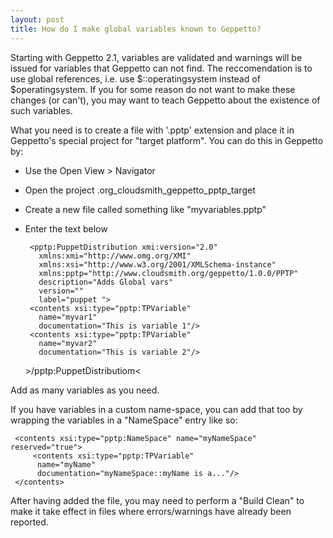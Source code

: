 ```yaml
---
layout: post
title: How do I make global variables known to Geppetto?
---
```

Starting with Geppetto 2.1, variables are validated and warnings will be issued for variables that Geppetto can not find.
The reccomendation is to use global references, i.e. use $::operatingsystem instead of $operatingsystem.
If you for some reason do not want to make these changes (or can't), you may want to teach Geppetto about the existence
of such variables.

What you need is to create a file with '.pptp' extension and place it in Geppetto's special project for "target platform".
You can do this in Geppetto by:

* Use the Open View > Navigator
* Open the project .org_cloudsmith_geppetto_pptp_target
* Create a new file called something like "myvariables.pptp"
* Enter the text below

     <?xml version="1.0" encoding="ASCII"?>
       <pptp:PuppetDistribution xmi:version="2.0"
         xmlns:xmi="http://www.omg.org/XMI"
         xmlns:xsi="http://www.w3.org/2001/XMLSchema-instance"
         xmlns:pptp="http://www.cloudsmith.org/geppetto/1.0.0/PPTP"
         description="Adds Global vars"
         version=""
         label="puppet ">
       <contents xsi:type="pptp:TPVariable"
         name="myvar1"
         documentation="This is variable 1"/>
       <contents xsi:type="pptp:TPVariable"
         name="myvar2"
         documentation="This is variable 2"/>
     &gt;/pptp:PuppetDistributiom&lt;

Add as many variables as you need.

If you have variables in a custom name-space, you can add that too by wrapping the variables in a "NameSpace" entry like so:

     <contents xsi:type="pptp:NameSpace" name="myNameSpace" reserved="true">
         <contents xsi:type="pptp:TPVariable"
          name="myName"
          documentation="myNameSpace::myName is a..."/>
     </contents>

After having added the file, you may need to perform a "Build Clean" to make it take effect in files where errors/warnings have already been reported.

